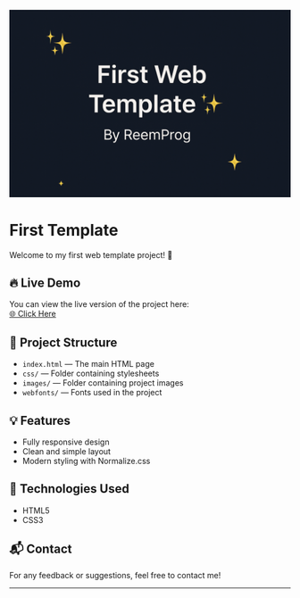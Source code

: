 <p align="center">
  <img src="images/cover.png" alt="Project Cover" />
</p>

# First Template

Welcome to my first web template project! 🎨

## 🔥 Live Demo

You can view the live version of the project here:  
[🌐 Click Here](https://reemprog.github.io/Templete_1/)

## 📂 Project Structure

- `index.html` — The main HTML page
- `css/` — Folder containing stylesheets
- `images/` — Folder containing project images
- `webfonts/` — Fonts used in the project

## 💡 Features

- Fully responsive design
- Clean and simple layout
- Modern styling with Normalize.css

## 🚀 Technologies Used

- HTML5
- CSS3

## 📬 Contact

For any feedback or suggestions, feel free to contact me!

---
